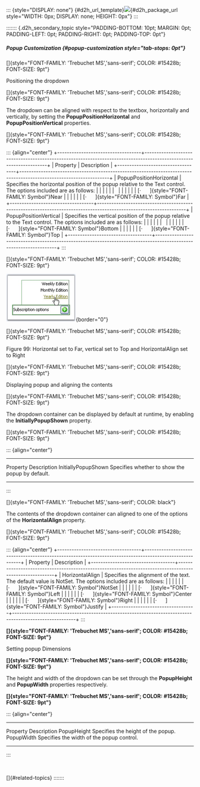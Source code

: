 ::: {style="DISPLAY: none"}
[](ms-xhelp:///?Id=d2h_url_template){#d2h_url_template}![](!package_url!){#d2h_package_url style="WIDTH: 0px; DISPLAY: none; HEIGHT: 0px"}
:::

::::::: {.d2h_secondary_topic style="PADDING-BOTTOM: 10pt; MARGIN: 0pt; PADDING-LEFT: 0pt; PADDING-RIGHT: 0pt; PADDING-TOP: 0pt"}
##### Popup Customization {#popup-customization style="tab-stops: 0pt"}

[]{style="FONT-FAMILY: 'Trebuchet MS','sans-serif'; COLOR: #15428b; FONT-SIZE: 9pt"} 

Positioning the dropdown

[]{style="FONT-FAMILY: 'Trebuchet MS','sans-serif'; COLOR: #15428b; FONT-SIZE: 9pt"} 

The dropdown can be aligned with respect to the textbox, horizontally and vertically, by setting the **PopupPositionHorizontal** and **PopupPositionVertical** properties.

[]{style="FONT-FAMILY: 'Trebuchet MS','sans-serif'; COLOR: #15428b; FONT-SIZE: 9pt"} 

::: {align="center"}
+-----------------------------------+-------------------------------------------------------------------------------------------------------------------+
| Property                          | Description                                                                                                       |
+-----------------------------------+-------------------------------------------------------------------------------------------------------------------+
| PopupPositionHorizontal           | Specifies the horizontal position of the popup relative to the Text control. The options included are as follows: |
|                                   |                                                                                                                   |
|                                   |                                                                                                                   |
|                                   |                                                                                                                   |
|                                   | [·      ]{style="FONT-FAMILY: Symbol"}Near                                                                        |
|                                   |                                                                                                                   |
|                                   | [·      ]{style="FONT-FAMILY: Symbol"}Far                                                                         |
+-----------------------------------+-------------------------------------------------------------------------------------------------------------------+
| PopupPositionVertical             | Specifies the vertical position of the popup relative to the Text control. The options included are as follows:   |
|                                   |                                                                                                                   |
|                                   |                                                                                                                   |
|                                   |                                                                                                                   |
|                                   | [·      ]{style="FONT-FAMILY: Symbol"}Bottom                                                                      |
|                                   |                                                                                                                   |
|                                   | [·      ]{style="FONT-FAMILY: Symbol"}Top                                                                         |
+-----------------------------------+-------------------------------------------------------------------------------------------------------------------+
:::

[]{style="FONT-FAMILY: 'Trebuchet MS','sans-serif'; COLOR: #15428b; FONT-SIZE: 9pt"} 

![](ImagesExt/image72_166.jpg){border="0"}

[]{style="FONT-FAMILY: 'Trebuchet MS','sans-serif'; COLOR: #15428b; FONT-SIZE: 9pt"} 

Figure 99: Horizontal set to Far, vertical set to Top and HorizontalAlign set to Right

[]{style="FONT-FAMILY: 'Trebuchet MS','sans-serif'; COLOR: #15428b; FONT-SIZE: 9pt"} 

Displaying popup and aligning the contents

[]{style="FONT-FAMILY: 'Trebuchet MS','sans-serif'; COLOR: #15428b; FONT-SIZE: 9pt"} 

The dropdown container can be displayed by default at runtime, by enabling the **InitiallyPopupShown** property.

[]{style="FONT-FAMILY: 'Trebuchet MS','sans-serif'; COLOR: #15428b; FONT-SIZE: 9pt"} 

::: {align="center"}
  --------------------- -------------------------------------------------
  Property              Description
  InitiallyPopupShown   Specifies whether to show the popup by default.
  --------------------- -------------------------------------------------
:::

[]{style="FONT-FAMILY: 'Trebuchet MS','sans-serif'; COLOR: black"} 

The contents of the dropdown container can aligned to one of the options of the **HorizontalAlign** property.

[]{style="FONT-FAMILY: 'Trebuchet MS','sans-serif'; COLOR: #15428b; FONT-SIZE: 9pt"} 

::: {align="center"}
+-----------------------------------+--------------------------------------------------------------------------------------------------------+
| Property                          | Description                                                                                            |
+-----------------------------------+--------------------------------------------------------------------------------------------------------+
| HorizontalAlign                   | Specifies the alignment of the text. The default value is NotSet. The options included are as follows: |
|                                   |                                                                                                        |
|                                   | [·      ]{style="FONT-FAMILY: Symbol"}NotSet                                                           |
|                                   |                                                                                                        |
|                                   | [·      ]{style="FONT-FAMILY: Symbol"}Left                                                             |
|                                   |                                                                                                        |
|                                   | [·      ]{style="FONT-FAMILY: Symbol"}Center                                                           |
|                                   |                                                                                                        |
|                                   | [·      ]{style="FONT-FAMILY: Symbol"}Right                                                            |
|                                   |                                                                                                        |
|                                   | [·      ]{style="FONT-FAMILY: Symbol"}Justify                                                          |
+-----------------------------------+--------------------------------------------------------------------------------------------------------+
:::

**[]{style="FONT-FAMILY: 'Trebuchet MS','sans-serif'; COLOR: #15428b; FONT-SIZE: 9pt"}** 

Setting popup Dimensions

**[]{style="FONT-FAMILY: 'Trebuchet MS','sans-serif'; COLOR: #15428b; FONT-SIZE: 9pt"}** 

The height and width of the dropdown can be set through the **PopupHeight** and **PopupWidth** properties respectively.

**[]{style="FONT-FAMILY: 'Trebuchet MS','sans-serif'; COLOR: #15428b; FONT-SIZE: 9pt"}** 

::: {align="center"}
  ------------- -------------------------------------------
  Property      Description
  PopupHeight   Specifies the height of the popup.
  PopupWidth    Specifies the width of the popup control.
  ------------- -------------------------------------------
:::

 

[]{#related-topics}
:::::::
